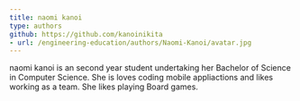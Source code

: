 ```yaml
---
title: naomi kanoi
type: authors
github: https://github.com/kanoinikita
- url: /engineering-education/authors/Naomi-Kanoi/avatar.jpg
---
```

naomi kanoi is an second year student undertaking her Bachelor of Science in Computer Science. She is loves coding mobile appliactions and likes working as a team. She likes playing Board games.

